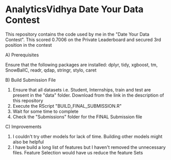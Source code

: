# AnalyticsVidhya Date Your Data Contest
This repository contains the code used by me in the "Date Your Data Contest". This scored 0.7006 on the Private Leaderboard and secured 3rd position in the contest

A) Prerequisites

Ensure that the following packages are installed:
dplyr, tidy, xgboost, tm, SnowBallC, readr, qdap, stringr, stylo, caret

B) Build Submission File

1) Ensure that all datasets i.e. Student, Internships, train and test are 
present in the "data" folder. Download from the link in the description of this repository
2) Execute the RScript "BUILD_FINAL_SUBMISSION.R"
3) Wait for some time to complete
4) Check the "Submissions" folder for the FINAL Submission file

C) Improvements

1) I couldn't try other models for lack of time. Building other models might also be helpful
2) I have build a long list of features but I haven't removed the unnecessary files. Feature Selection would have us reduce the feature Sets
